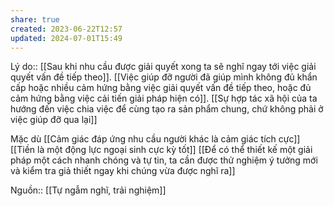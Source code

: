 ```yaml
---
share: true
created: 2023-06-22T12:57
updated: 2024-07-01T15:49
---
```

Lý do:: [[Sau khi nhu cầu được giải quyết xong ta sẽ nghĩ ngay tới việc giải quyết vấn đề tiếp theo]]. [[Việc giúp đỡ người đã giúp mình không đủ khẩn cấp hoặc nhiều cảm hứng bằng việc giải quyết vấn đề tiếp theo, hoặc đủ cảm hứng bằng việc cải tiến giải pháp hiện có]]. [[Sự hợp tác xã hội của ta hướng đến việc chia việc để cùng tạo ra sản phẩm chung, chứ không phải ở việc giúp đỡ qua lại]]

Mặc dù [[Cảm giác đáp ứng nhu cầu người khác là cảm giác tích cực]]
[[Tiền là một động lực ngoại sinh cực kỳ tốt]]
[[Để có thể thiết kế một giải pháp một cách nhanh chóng và tự tin, ta cần được thử nghiệm ý tưởng mới và kiểm tra giả thiết ngay khi chúng vừa được nghĩ ra]]

Nguồn:: [[Tự ngẫm nghĩ, trải nghiệm]]